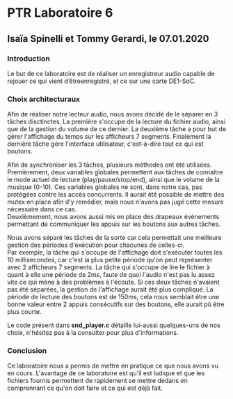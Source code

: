 # PTR Laboratoire 6
## Isaïa Spinelli et Tommy Gerardi, le 07.01.2020


### Introduction
Le but de ce laboratoire est de réaliser un enregistreur audio capable de rejouer ce qui vient d’êtreenregistré, et ce sur une carte DE1-SoC.


### Choix architecturaux
Afin de réaliser notre lecteur audio, nous avons décidé de le séparer en 3 tâches disctinctes. La première s'occupe de la lecture du fichier audio, ainsi que de la gestion du volume de ce dernier. La deuxième tâche a pour but de gérer l'affichage du temps sur les afficheurs 7 segments. Finalement la dernière tâche gère l'interface utilisateur, c'est-à-dire tout ce qui est boutons.  


Afin de synchroniser les 3 tâches, plusieurs méthodes ont été utilisées.  
Premièrement, deux variables globales permettent aux tâches de connaître le mode actuel de lecture (play/pause/stop/end), ainsi que le volume de la musique (0-10). Ces variables globales ne sont, dans notre cas, pas protégées contre les accès concurrents. Il aurait été possible de mettre des mutex en place afin d'y remédier, mais nous n'avons pas jugé cette mesure nécessaire dans ce cas.  
Deuxièmement, nous avons aussi mis en place des drapeaux événements permettant de communiquer les appuis sur les boutons aux autres tâches.  


Nous avons séparé les tâches de la sorte car cela permettait une meilleure gestion des périodes d'exécution pour chacunes de celles-ci.  
Par exemple, la tâche qui s'occupe de l'affichage doit s'exécuter toutes les 10 millisecondes, car c'est la plus petite période qu'on peut représenter avec 2 afficheurs 7 segments. La tâche qui s'occupe de lire le fichier à quant à elle une période de 2ms, faute de quoi l'audio n'est pas lu assez vite ce qui mène à des problèmes à l'écoute. Si ces deux tâches n'avaient pas été séparées, la gestion de l'affichage aurait été plus compliqué. La période de lecture des boutons est de 150ms, cela nous semblait être une bonne valeur entre 2 appuis consécutifs sur des boutons, elle aurait pû être plus courte.  

Le code présent dans **snd_player.c** détaille lui-aussi quelques-uns de nos choix, n'hésitez pas à la consulter pour plus d'informations.

### Conclusion
Ce laboratoire nous a permis de mettre en pratique ce que nous avons vu en cours. L'avantage de ce laboratoire est qu'il est ludique et que les fichiers fournis permettent de rapidement se mettre dedans en comprennant ce qu'on doit faire et ce qui est déjà fait.
